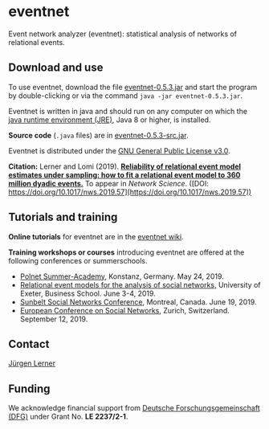 # eventnet
Event network analyzer (eventnet): statistical analysis of networks of relational events.

## Download and use
To use eventnet, download the file [eventnet-0.5.3.jar](https://github.com/juergenlerner/eventnet/raw/master/jars/eventnet-0.5.3.jar) and start the program by double-clicking or via the command `java -jar eventnet-0.5.3.jar`.

Eventnet is written in java and should run on any computer on which the <a href="http://www.oracle.com/technetwork/java/javase/downloads/index.html">java runtime environment (JRE)</a>, Java 8 or higher, is installed.

**Source code** (```.java``` files) are in [eventnet-0.5.3-src.jar](https://github.com/juergenlerner/eventnet/raw/master/jars/eventnet-0.5.3-src.jar).

Eventnet is distributed under the [GNU General Public License v3.0](https://github.com/juergenlerner/eventnet/blob/master/LICENSE).

**Citation:** Lerner and Lomi (2019). [**Reliability of relational event model estimates under sampling: how to fit a relational event model to 360 million dyadic events.**](https://doi.org/10.1017/nws.2019.57) To appear in _Network Science_. ([DOI: https://doi.org/10.1017/nws.2019.57](https://doi.org/10.1017/nws.2019.57))

## Tutorials and training 
**Online tutorials** for eventnet are in the [eventnet wiki](https://github.com/juergenlerner/eventnet/wiki).

**Training workshops or courses** introducing eventnet are offered at the following conferences or summerschools.
* [Polnet Summer-Academy](https://www.polver.uni-konstanz.de/materiellestaatstheorie/polnet/programm/sommerakademie-2019/), Konstanz, Germany. May 24, 2019.
* [Relational event models for the analysis of social networks,](http://business-school.exeter.ac.uk/research/centres/rmc/events/relationaleventmodels/) University of Exeter, Business School. June 3-4, 2019.
* [Sunbelt Social Networks Conference](http://sunbelt2019.ca), Montreal, Canada. June 19, 2019.
* [European Conference on Social Networks](https://www.eusn2019.ethz.ch/), Zurich, Switzerland. September 12, 2019.

## Contact
[J&uuml;rgen Lerner](https://github.com/juergenlerner)

## Funding
We acknowledge financial support from [Deutsche Forschungsgemeinschaft (DFG)](http://www.dfg.de/en/) under Grant No. **LE 2237/2-1**.
